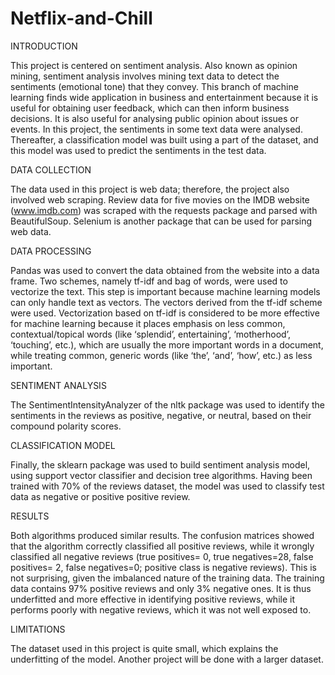 # Netflix-and-Chill
INTRODUCTION

This project is centered on sentiment analysis. Also known as opinion mining, sentiment analysis involves mining text data to detect the sentiments (emotional tone) that they convey.
This branch of machine learning finds wide application in business and entertainment because it is useful for obtaining user feedback, which can then inform business decisions.
It is also useful for analysing public opinion about issues or events.
In this project, the sentiments in some text data were analysed. Thereafter, a classification model was built using a part of the dataset, and this model was used to predict the sentiments in the test data.

DATA COLLECTION

The data used in this project is web data; therefore, the project also involved web scraping. Review data for five movies on the IMDB website (www.imdb.com) was scraped with the requests package and parsed with BeautifulSoup. Selenium is another package that can be used for parsing web data.

DATA PROCESSING

Pandas was used to convert the data obtained from the website into a data frame.
Two schemes, namely tf-idf and bag of words, were used to vectorize the text. This step is important because machine learning models can only handle text as vectors. 
The vectors derived from the tf-idf scheme were used. Vectorization based on tf-idf is considered to be more effective for machine learning because it places emphasis on less common, contextual/topical words (like ‘splendid’, entertaining’, ‘motherhood’, ‘touching’, etc.), which are usually the more important words in a document, while treating common, generic words (like ‘the’, ‘and’, ‘how’, etc.) as less important.

SENTIMENT ANALYSIS

The SentimentIntensityAnalyzer of the nltk package was used to identify the sentiments in the reviews as positive, negative, or neutral, based on their compound polarity scores.

CLASSIFICATION MODEL

Finally, the sklearn package was used to build sentiment analysis model, using support vector classifier and decision tree algorithms.
Having been trained with 70% of the reviews dataset, the model was used to classify test data as negative or positive positive review.

RESULTS

Both algorithms produced similar results. The confusion matrices showed that the algorithm correctly classified all positive reviews, while it wrongly classified all negative reviews (true positives= 0, true negatives=28, false positives= 2, false negatives=0; positive class is negative reviews). This is not surprising, given the imbalanced nature of the training data. The training data contains 97% positive reviews and only 3% negative ones. It is thus underfitted and more effective in identifying positive reviews, while it performs poorly with negative reviews, which it was not well exposed to.

LIMITATIONS

The dataset used in this project is quite small, which explains the underfitting of the model. Another project will be done with a larger dataset.
